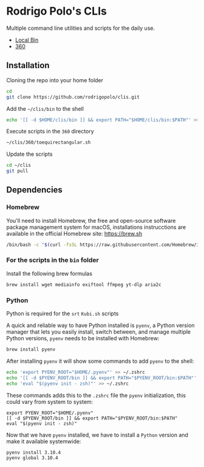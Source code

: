 # Rodrigo Polo's CLIs

Multiple command line utilities and scripts for the daily use.

* [Local Bin](./bin)
* [360](./360)

## Installation
Cloning the repo into your home folder
```sh
cd
git clone https://github.com/rodrigopolo/clis.git
```

Add the `~/clis/bin` to the shell
```sh
echo '[[ -d $HOME/clis/bin ]] && export PATH="$HOME/clis/bin:$PATH"' >> ~/.zshrc
```

Execute scripts in the `360` directory
```sh
~/clis/360/toequirectangular.sh
```

Update the scripts
```sh
cd ~/clis
git pull
```

## Dependencies

### Homebrew
You'll need to install Homebrew, the free and open-source software package
management system for macOS, installations instrucctions are available in the
official Homebrew site: https://brew.sh

```sh
/bin/bash -c "$(curl -fsSL https://raw.githubusercontent.com/Homebrew/install/HEAD/install.sh)"
```

### For the scripts in the `bin` folder

Install the following brew formulas
```sh
brew install wget mediainfo exiftool ffmpeg yt-dlp aria2c
```

### Python
Python is required for the `srt` `Kubi.sh` scripts

A quick and reliable way to have Python installed is `pyenv`, a Python version
manager that lets you easily install, switch between, and manage multiple Python
versions, `pyenv` needs to be installed with Homebrew:

```sh
brew install pyenv
```

After installing `pyenv` it will show some commands to add `pyenv` to the shell:
```sh
echo 'export PYENV_ROOT="$HOME/.pyenv"' >> ~/.zshrc
echo '[[ -d $PYENV_ROOT/bin ]] && export PATH="$PYENV_ROOT/bin:$PATH"' >> ~/.zshrc
echo 'eval "$(pyenv init - zsh)"' >> ~/.zshrc
```

These commands adds this to the `.zshrc` file the `pyenv` initialization, this
could vary from system to system:
```
export PYENV_ROOT="$HOME/.pyenv"
[[ -d $PYENV_ROOT/bin ]] && export PATH="$PYENV_ROOT/bin:$PATH"
eval "$(pyenv init - zsh)"
```

Now that we have `pyenv` installed, we have to install a `Python` version and
make it available systemwide:
```sh
pyenv install 3.10.4
pyenv global 3.10.4
```
